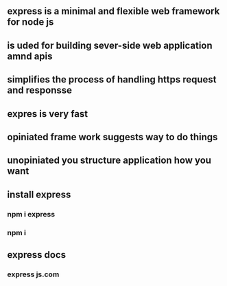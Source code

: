 ## express is a minimal and flexible web framework for node js

## is uded for building sever-side web application amnd apis

## simplifies the process of handling https request and responsse

## expres is very fast

## opiniated frame work suggests way to do things

## unopiniated you structure application how you want

## install express

### npm i express

### npm i

## express docs

### express js.com
